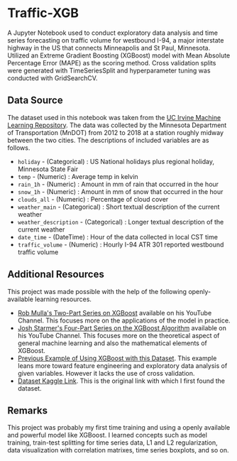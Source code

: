 # Traffic-XGB

A Jupyter Notebook used to conduct exploratory data analysis and time series forecasting on traffic volume for westbound I-94, a major interstate highway in the US that connects Minneapolis and St Paul, Minnesota. Utilized an Extreme Gradient Boosting (XGBoost) model with Mean Absolute Percentage Error (MAPE) as the scoring method. Cross validation splits were generated with TimeSeriesSplit and hyperparameter tuning was conducted with GridSearchCV.

## Data Source

The dataset used in this notebook was taken from the [UC Irvine Machine Learning Repository](https://archive.ics.uci.edu/dataset/492/metro+interstate+traffic+volume). The data was collected by the Minnesota Department of Transportation (MnDOT) from 2012 to 2018 at a station roughly midway between the two cities. The descriptions of included variables are as follows.

- `holiday`               - (Categorical)   : US National holidays plus regional holiday, Minnesota State Fair
- `temp`                  - (Numeric)       : Average temp in kelvin
- `rain_1h`               - (Numeric)       : Amount in mm of rain that occurred in the hour
- `snow_1h`               - (Numeric)       : Amount in mm of snow that occurred in the hour
- `clouds_all`            - (Numeric)       : Percentage of cloud cover
- `weather_main`          - (Categorical)   : Short textual description of the current weather
- `weather_description`   - (Categorical)   : Longer textual description of the current weather
- `date_time`             - (DateTime)      : Hour of the data collected in local CST time
- `traffic_volume`        - (Numeric)       : Hourly I-94 ATR 301 reported westbound traffic volume

## Additional Resources

This project was made possible with the help of the following openly-available learning resources.

- [Rob Mulla's Two-Part Series on XGBoost](https://www.youtube.com/@robmulla) available on his YouTube Channel. This focuses more on the applications of the model in practice.
- [Josh Starmer's Four-Part Series on the XGBoost Algorithm](https://www.youtube.com/@statquest) available on his YouTube Channel. This focuses more on the theoretical aspect of general machine learning and also the mathematical elements of XGBoost.
- [Previous Example of Using XGBoost with this Dataset](https://www.kaggle.com/code/dannyperez014/project-06-interstate-i-94-traffic-forecasting). This example leans more toward feature engineering and exploratory data analysis of given variables. However it lacks the use of cross validation.
- [Dataset Kaggle Link](https://www.kaggle.com/datasets/anshtanwar/metro-interstate-traffic-volume/data). This is the original link with which I first found the dataset.

## Remarks

This project was probably my first time training and using a openly available and powerful model like XGBoost. I learned concepts such as model training, train-test splitting for time series data, L1 and L2 regularization, data visualization with correlation matrixes, time series boxplots, and so on.
